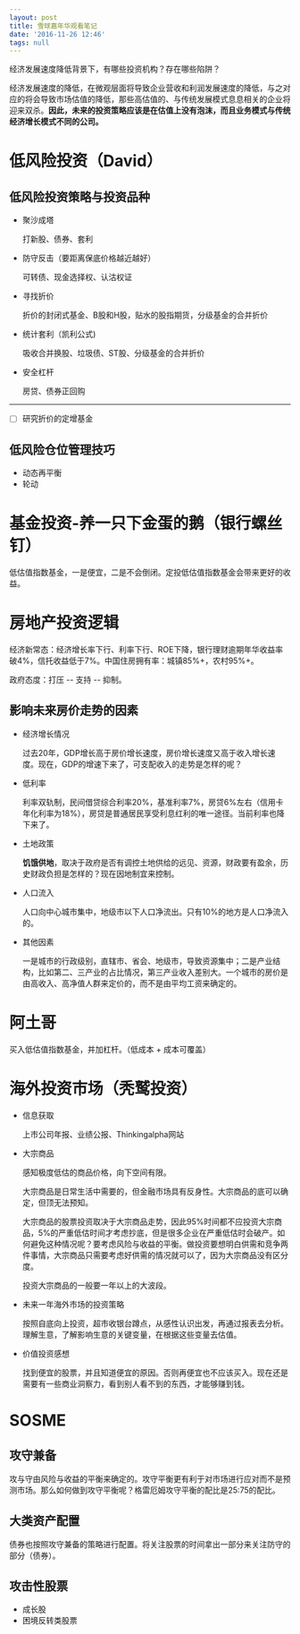 ```yaml
---
layout: post
title: 雪球嘉年华观看笔记
date: '2016-11-26 12:46'
tags: null
---
```


经济发展速度降低背景下，有哪些投资机构？存在哪些陷阱？

经济发展速度的降低，在微观层面将导致企业营收和利润发展速度的降低，与之对应的将会导致市场估值的降低，那些高估值的、与传统发展模式息息相关的企业将迎来双杀。**因此，未来的投资策略应该是在估值上没有泡沫，而且业务模式与传统经济增长模式不同的公司。**

# 低风险投资（David）

## 低风险投资策略与投资品种

- 聚沙成塔

  打新股、债券、套利

- 防守反击（要距离保底价格越近越好）

  可转债、现金选择权、认沽权证

- 寻找折价

  折价的封闭式基金、B股和H股，贴水的股指期货，分级基金的合并折价

- 统计套利（凯利公式)

  吸收合并换股、垃圾债、ST股、分级基金的合并折价

- 安全杠杆

  房贷、债券正回购

--------------------------------------------------------------------------------

- [ ] 研究折价的定增基金

## 低风险仓位管理技巧

- 动态再平衡
- 轮动

# 基金投资-养一只下金蛋的鹅（银行螺丝钉）

低估值指数基金，一是便宜，二是不会倒闭。定投低估值指数基金会带来更好的收益。

# 房地产投资逻辑

经济新常态：经济增长率下行、利率下行、ROE下降，银行理财逾期年华收益率破4%，信托收益低于7%。中国住房拥有率：城镇85%+，农村95%+。

政府态度：打压 -- 支持 -- 抑制。

## 影响未来房价走势的因素

- 经济增长情况

  过去20年，GDP增长高于房价增长速度，房价增长速度又高于收入增长速度。现在，GDP的增速下来了，可支配收入的走势是怎样的呢？

- 低利率

  利率双轨制，民间借贷综合利率20%，基准利率7%，房贷6%左右（信用卡年化利率为18%），房贷是普通居民享受利息红利的唯一途径。当前利率也降下来了。

- 土地政策

  **饥饿供地**，取决于政府是否有调控土地供给的远见、资源，财政要有盈余，历史财政负担是怎样的？现在因地制宜来控制。

- 人口流入

  人口向中心城市集中，地级市以下人口净流出。只有10%的地方是人口净流入的。

- 其他因素

  一是城市的行政级别，直辖市、省会、地级市，导致资源集中；二是产业结构，比如第二、三产业的占比情况，第三产业收入差别大。一个城市的房价是由高收入、高净值人群来定价的，而不是由平均工资来确定的。

# 阿土哥

买入低估值指数基金，并加杠杆。（低成本 + 成本可覆盖）

# 海外投资市场（秃鹫投资）

- 信息获取

  上市公司年报、业绩公报、Thinkingalpha网站

- 大宗商品

  感知极度低估的商品价格，向下空间有限。

  大宗商品是日常生活中需要的，但金融市场具有反身性。大宗商品的底可以确定，但顶无法预知。

  大宗商品的股票投资取决于大宗商品走势，因此95%时间都不应投资大宗商品，5%的严重低估时间才考虑抄底，但是很多企业在严重低估时会破产。如何避免这种情况呢？要考虑风险与收益的平衡。做投资要想明白供需和竞争两件事情，大宗商品只需要考虑好供需的情况就可以了，因为大宗商品没有区分度。

  投资大宗商品的一般要一年以上的大波段。

- 未来一年海外市场的投资策略

  按照自底向上投资，超市收银台蹲点，从感性认识出发，再通过报表去分析。理解生意，了解影响生意的关键变量，在根据这些变量去估值。

- 价值投资感想

  找到便宜的股票，并且知道便宜的原因。否则再便宜也不应该买入。现在还是需要有一些商业洞察力，看到别人看不到的东西，才能够赚到钱。

# SOSME

## 攻守兼备

攻与守由风险与收益的平衡来确定的。攻守平衡更有利于对市场进行应对而不是预测市场。那么如何做到攻守平衡呢？格雷厄姆攻守平衡的配比是25:75的配比。

## 大类资产配置

债券也按照攻守兼备的策略进行配置。将关注股票的时间拿出一部分来关注防守的部分（债券）。

## 攻击性股票

- 成长股
- 困境反转类股票
